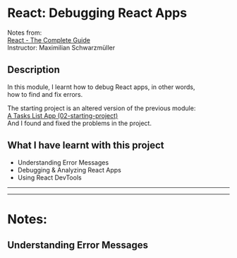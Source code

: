 # React: Debugging React Apps

Notes from:     
[React - The Complete Guide](https://www.udemy.com/course/react-the-complete-guide-incl-redux/)  
Instructor: Maximilian Schwarzmüller 

## Description

In this module, I learnt how to debug React apps, in other words,     
how to find and fix errors.

The starting project is an altered version of the previous module:     
[A Tasks List App (02-starting-project) ](https://github.com/ChristianVillalba/react_complete_guide/tree/main/02-starting-project)      
And I found and fixed the problems in the project.

## What I have learnt with this project
* Understanding Error Messages
* Debugging & Analyzing React Apps
* Using React DevTools

---
---

# Notes:

## Understanding Error Messages

